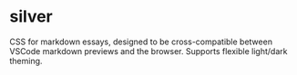# silver

CSS for markdown essays, designed to be cross-compatible between VSCode markdown previews and the browser. Supports flexible light/dark theming.
